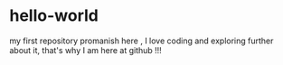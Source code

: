 # hello-world
my first repository
promanish here , I love coding and exploring further about it, that's why I am here at github !!!
